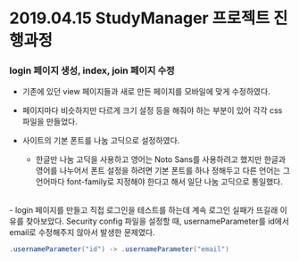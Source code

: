 # 2019.04.15 StudyManager 프로젝트 진행과정
### login 페이지 생성, index, join 페이지 수정
- 기존에 있던 view 페이지들과 새로 만든 페이지를 모바일에 맞게 수정하였다.<br>

- 페이지마다 비슷하지만 다르게 크기 설정 등을 해줘야 하는 부분이 있어 각각 css 파일을 만들었다.<br>

- 사이트의 기본 폰트를 나눔 고딕으로 설정하였다.
    * 한글만 나눔 고딕을 사용하고 영어는 Noto Sans를 사용하려고 했지만 한글과 영어를 나누어서 폰트 설정을 하려면 기본 폰트를 하나 정해두고 다른 언어는 그 언어마다 font-family로 지정해야 한다고 해서 일단 나눔 고딕으로 통일했다.<br>
<br>
- login 페이지를 만들고 직접 로그인을 테스트를 하는데 계속 로그인 실패가 뜨길래 이유를 찾아보았다. Security config 파일을 설정할 때, usernameParameter를 id에서 email로 수정해주지 않아서 발생한 문제였다.

```java
.usernameParameter("id") -> .usernameParameter("email")
```
